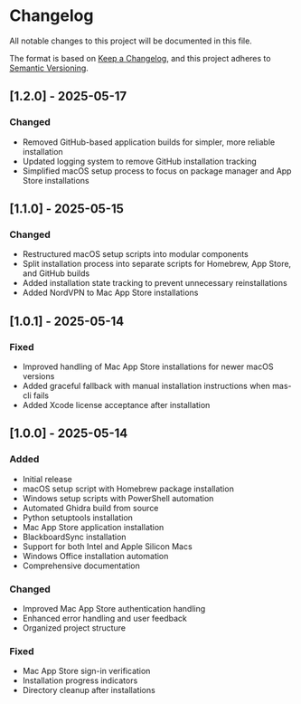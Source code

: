 # Changelog
All notable changes to this project will be documented in this file.

The format is based on [Keep a Changelog](https://keepachangelog.com/en/1.0.0/),
and this project adheres to [Semantic Versioning](https://semver.org/spec/v2.0.0.html).

## [1.2.0] - 2025-05-17
### Changed
- Removed GitHub-based application builds for simpler, more reliable installation
- Updated logging system to remove GitHub installation tracking
- Simplified macOS setup process to focus on package manager and App Store installations

## [1.1.0] - 2025-05-15
### Changed
- Restructured macOS setup scripts into modular components
- Split installation process into separate scripts for Homebrew, App Store, and GitHub builds
- Added installation state tracking to prevent unnecessary reinstallations
- Added NordVPN to Mac App Store installations

## [1.0.1] - 2025-05-14
### Fixed
- Improved handling of Mac App Store installations for newer macOS versions
- Added graceful fallback with manual installation instructions when mas-cli fails
- Added Xcode license acceptance after installation

## [1.0.0] - 2025-05-14
### Added
- Initial release
- macOS setup script with Homebrew package installation
- Windows setup scripts with PowerShell automation
- Automated Ghidra build from source
- Python setuptools installation
- Mac App Store application installation
- BlackboardSync installation
- Support for both Intel and Apple Silicon Macs
- Windows Office installation automation
- Comprehensive documentation

### Changed
- Improved Mac App Store authentication handling
- Enhanced error handling and user feedback
- Organized project structure

### Fixed
- Mac App Store sign-in verification
- Installation progress indicators
- Directory cleanup after installations
